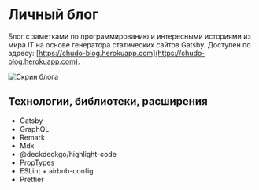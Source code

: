 # Личный блог

Блог с заметками по программированию и интересными историями из мира IT на основе генератора статических сайтов Gatsby. Доступен по адресу: [https://chudo-blog.herokuapp.com](https://chudo-blog.herokuapp.com).

![Скрин блога](https://i.ibb.co/gMFf65f/chudo-blog.png)

## Технологии, библиотеки, расширения

- Gatsby
- GraphQL
- Remark
- Mdx
- @deckdeckgo/highlight-code
- PropTypes
- ESLint + airbnb-config
- Prettier
